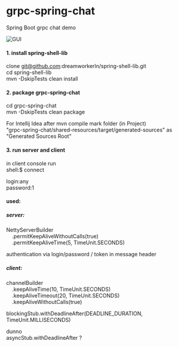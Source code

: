 
# grpc-spring-chat  
Spring Boot grpc chat demo

![GUI](https://i.ibb.co/KFtWgGk/2020-02-07-02-29-15.png)

#### 1. install spring-shell-lib   

clone git@github.com:dreamworkerln/spring-shell-lib.git  
cd spring-shell-lib  
mvn -DskipTests clean install  


#### 2. package grpc-spring-chat  
cd grpc-spring-chat  
mvn -DskipTests clean package  

For Intellij Idea after mvn compile mark folder (in Project)  
"grpc-spring-chat/shared-resources/target/generated-sources" as "Generated Sources Root"  

#### 3. run server and client  
   
in client console run  
shell:$ connect  

  
login:any  
password:1 
  
    
     
#### used:

##### server:  
NettyServerBuilder  
&nbsp;&nbsp;&nbsp;&nbsp;.permitKeepAliveWithoutCalls(true)  
&nbsp;&nbsp;&nbsp;&nbsp;.permitKeepAliveTime(5, TimeUnit.SECONDS)  
  
authentication via login/password / token in message header  



##### client:  
  
channelBuilder  
&nbsp;&nbsp;&nbsp;&nbsp;.keepAliveTime(10, TimeUnit.SECONDS)  
&nbsp;&nbsp;&nbsp;&nbsp;.keepAliveTimeout(20, TimeUnit.SECONDS)  
&nbsp;&nbsp;&nbsp;&nbsp;.keepAliveWithoutCalls(true)  
            
blockingStub.withDeadlineAfter(DEADLINE_DURATION, TimeUnit.MILLISECONDS)  
    
dunno  
asyncStub.withDeadlineAfter ?  
   
                

